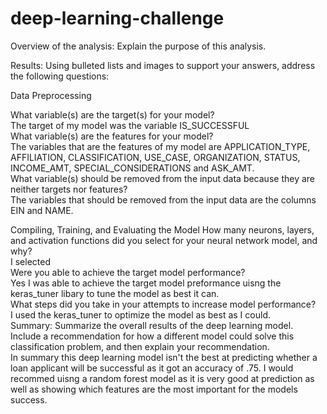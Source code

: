 # deep-learning-challenge

Overview of the analysis: Explain the purpose of this analysis.

Results: Using bulleted lists and images to support your answers, address the following questions:

Data Preprocessing

What variable(s) are the target(s) for your model?
  <br>The target of my model was the variable IS_SUCCESSFUL</br>
What variable(s) are the features for your model?
  <br>The variables that are the features of my model are APPLICATION_TYPE, AFFILIATION, CLASSIFICATION, USE_CASE, ORGANIZATION, STATUS, INCOME_AMT, SPECIAL_CONSIDERATIONS and ASK_AMT. </br>
What variable(s) should be removed from the input data because they are neither targets nor features?
 <br>The variables that should be removed from the input data are the columns EIN and NAME.</br>


Compiling, Training, and Evaluating the Model
How many neurons, layers, and activation functions did you select for your neural network model, and why?
  <br>I selected  </br>
Were you able to achieve the target model performance?
<br>Yes I was able to achieve the target model preformance uisng the keras_tuner libary to tune the model as best it can.</br> 
What steps did you take in your attempts to increase model performance?
<br>I used the keras_tuner to optimize the model as best as I could.</br>
Summary: Summarize the overall results of the deep learning model. Include a recommendation for how a different model could solve this classification problem, and then explain your recommendation.
<br>In summary this deep learning model isn't the best at predicting whether a loan applicant will be successful as it got an accuracy of .75. I would recommed uisng a random forest model as it is very good at prediction as well as showing which features are the most important for the models success.</br>
